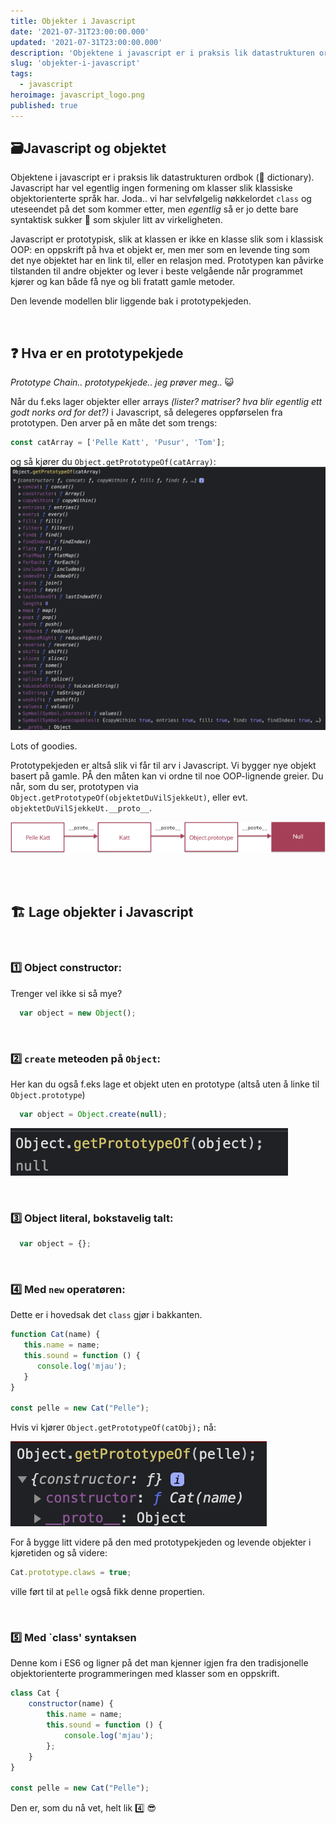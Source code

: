 ```yaml
---
title: Objekter i Javascript
date: '2021-07-31T23:00:00.000'
updated: '2021-07-31T23:00:00.000'
description: 'Objektene i javascript er i praksis lik datastrukturen ordbok (🙈 dictionary). Javascript har vel egentlig ingen formening om klasser slik klassiske objektorienterte språk har'
slug: 'objekter-i-javascript'
tags:
  - javascript
heroimage: javascript_logo.png
published: true
---
```


## 🗃️Javascript og objektet

Objektene i javascript er i praksis lik datastrukturen ordbok (🙈 dictionary). Javascript har vel egentlig ingen
formening om klasser slik klassiske objektorienterte språk har. Joda.. vi har selvfølgelig nøkkelordet `class` og uteseendet 
på det som kommer etter, men _egentlig_ så er jo dette bare syntaktisk sukker 💏 som skjuler litt av virkeligheten. 

Javascript er 
prototypisk, slik at klassen er ikke en klasse slik som i klassisk OOP: en oppskrift på hva et objekt er, men mer som en levende ting
som det nye objektet har en link til, eller en relasjon med. Prototypen kan påvirke tilstanden til andre objekter og lever i beste 
velgående når programmet kjører og kan både få nye og bli fratatt gamle metoder. 

Den levende modellen blir liggende bak i prototypekjeden.

<br />

## ❓ Hva er en prototypekjede

 _Prototype Chain.. prototypekjede.. jeg prøver meg.._ 😺

 Når du f.eks lager objekter eller arrays _(lister? matriser? hva blir egentlig ett godt
 norks ord for det?)_ i Javascript, så delegeres oppførselen fra prototypen. Den arver på en måte
 det som trengs:

 ```javascript
 const catArray = ['Pelle Katt', 'Pusur', 'Tom'];
 ```

og så kjører du `Object.getPrototypeOf(catArray)`:
 ![prototypekjeden til catArray](./images/catarray_prototype.png)

Lots of goodies.

Prototypekjeden er altså slik vi får til arv i Javascript. Vi bygger nye objekt basert på gamle. PÅ den måten kan vi ordne til
noe OOP-lignende greier. Du når, som du ser, prototypen via `Object.getPrototypeOf(objektetDuVilSjekkeUt)`, eller evt. `objektetDuVilSjekkeUt.__proto__`.
<br />

![prototypekjeden](./images/prototypisk.png)

<br />
<br />

## 🏗️ Lage objekter i Javascript

<br />

### 1️⃣ Object constructor:

Trenger vel ikke si så mye?

```javascript
  var object = new Object();
```

<br />


### 2️⃣ `create` meteoden på `Object`:

Her kan du også f.eks lage et objekt uten en prototype (altså uten å linke til `Object.prototype`)

```javascript
  var object = Object.create(null);
```

![null](./images/null.png)

<br />

### 3️⃣ Object literal, bokstavelig talt:

```javascript
  var object = {};
```

<br />

### 4️⃣ Med `new` operatøren:

Dette er i hovedsak det `class` gjør i bakkanten.

```javascript
function Cat(name) {
   this.name = name;
   this.sound = function () {
      console.log('mjau');
   }
}

const pelle = new Cat("Pelle");
```

Hvis vi kjører `Object.getPrototypeOf(catObj);` nå:

![null](./images/pelle.png)

For å bygge litt videre på den med prototypekjeden og levende objekter i kjøretiden og så videre:

```javascript
Cat.prototype.claws = true;
```

ville ført til at `pelle` også fikk denne propertien.

<br />

### 5️⃣ Med `class' syntaksen

Denne kom i ES6 og ligner på det man kjenner igjen fra den tradisjonelle objektorienterte programmeringen med klasser som en oppskrift.

```javascript
class Cat {
    constructor(name) {
        this.name = name;
        this.sound = function () {
            console.log('mjau');
        };
    }
}

const pelle = new Cat("Pelle");
```

Den er, som du nå vet, helt lik 4️⃣ 😎
<br />
<br />
<br />
<br />
